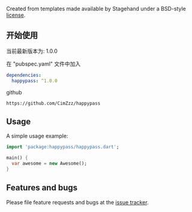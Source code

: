 Created from templates made available by Stagehand under a BSD-style
[license](https://github.com/dart-lang/stagehand/blob/master/LICENSE).

## 开始使用

当前最新版本为: 1.0.0

在 "pubspec.yaml" 文件中加入
```yaml
dependencies:
  happypass: ^1.0.0
```

github
```text
https://github.com/CimZzz/happypass
```
## Usage

A simple usage example:

```dart
import 'package:happypass/happypass.dart';

main() {
  var awesome = new Awesome();
}
```

## Features and bugs

Please file feature requests and bugs at the [issue tracker][tracker].

[tracker]: http://example.com/issues/replaceme
